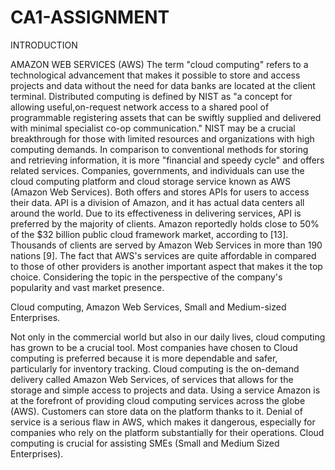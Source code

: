 # CA1-ASSIGNMENT 



INTRODUCTION

AMAZON WEB SERVICES (AWS)
The term "cloud computing" refers to a technological advancement that makes it possible to store and access projects and data without the need for data banks are located at the client terminal.
Distributed computing is defined by NIST as "a concept for allowing useful,on-request network access to a shared pool of programmable registering assets that can be swiftly supplied and delivered with minimal specialist co-op communication."
NIST may be a crucial breakthrough for those with limited resources and organizations with high computing demands. 
In comparison to conventional methods for storing and retrieving information, it is more "financial and speedy cycle" and offers related services.
Companies, governments, and individuals can use the cloud computing platform and cloud storage service known as AWS (Amazon Web Services).
Both offers and stores APIs for users to access their data.
API is a division of Amazon, and it has actual data centers all around the world. Due to its effectiveness in delivering services, 
API is preferred by the majority of clients.
Amazon reportedly holds close to 50% of the $32 billion public cloud framework market, according to [13].
Thousands of clients are served by Amazon Web Services in more than 190 nations [9].
The fact that AWS's services are quite affordable in compared to those of other providers is another important aspect that makes it the top choice.
Considering the topic in the perspective of the company's popularity and vast market presence.


Cloud computing, Amazon Web Services, Small and Medium-sized Enterprises.

Not only in the commercial world but also in our daily lives, cloud computing has grown to be a crucial tool. 
Most companies have chosen to Cloud computing is preferred because it is more dependable and safer, particularly for inventory tracking.
Cloud computing is the on-demand delivery called Amazon Web Services, of services that allows for the storage and simple access to projects and data.
Using a service Amazon is at the forefront of providing cloud computing services across the globe (AWS).
Customers can store data on the platform thanks to it.
Denial of service is a serious flaw in AWS, which makes it dangerous, especially for companies who rely on the platform substantially for their operations. 
Cloud computing is crucial for assisting SMEs (Small and Medium Sized Enterprises).
